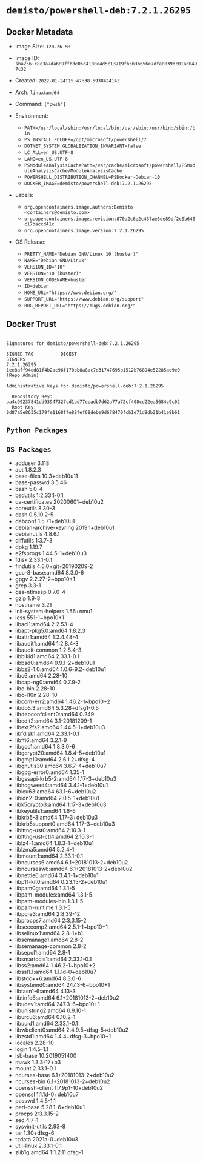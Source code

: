 # `demisto/powershell-deb:7.2.1.26295`
## Docker Metadata
- Image Size: `120.26 MB`
- Image ID: `sha256:c8c3a7da689ffbde05d4180e4d5c13719fb5b3b656e7dfa0839dc01ad0497c32`
- Created: `2022-01-24T15:47:38.593842414Z`
- Arch: `linux`/`amd64`
- Command: `["pwsh"]`
- Environment:
  - `PATH=/usr/local/sbin:/usr/local/bin:/usr/sbin:/usr/bin:/sbin:/bin`
  - `PS_INSTALL_FOLDER=/opt/microsoft/powershell/7`
  - `DOTNET_SYSTEM_GLOBALIZATION_INVARIANT=false`
  - `LC_ALL=en_US.UTF-8`
  - `LANG=en_US.UTF-8`
  - `PSModuleAnalysisCachePath=/var/cache/microsoft/powershell/PSModuleAnalysisCache/ModuleAnalysisCache`
  - `POWERSHELL_DISTRIBUTION_CHANNEL=PSDocker-Debian-10`
  - `DOCKER_IMAGE=demisto/powershell-deb:7.2.1.26295`
- Labels:
  - `org.opencontainers.image.authors:Demisto <containers@demisto.com>`
  - `org.opencontainers.image.revision:870a2c6e2c437ae6de89df2c0b646c17baccd41c`
  - `org.opencontainers.image.version:7.2.1.26295`

- OS Release:
  - `PRETTY_NAME="Debian GNU/Linux 10 (buster)"`
  - `NAME="Debian GNU/Linux"`
  - `VERSION_ID="10"`
  - `VERSION="10 (buster)"`
  - `VERSION_CODENAME=buster`
  - `ID=debian`
  - `HOME_URL="https://www.debian.org/"`
  - `SUPPORT_URL="https://www.debian.org/support"`
  - `BUG_REPORT_URL="https://bugs.debian.org/"`

## Docker Trust
```

Signatures for demisto/powershell-deb:7.2.1.26295

SIGNED TAG          DIGEST                                                             SIGNERS
7.2.1.26295         1ee8aff94ed81f4b2ac96f170bb8a8ac7d31747695b1512b76894e52285ae9e0   (Repo Admin)

Administrative keys for demisto/powershell-deb:7.2.1.26295

  Repository Key:	aa4c99237841dd93947327cd1bd77eeadb7d62a77a72cf408cd22ea5684c9c02
  Root Key:	9d87a5e8635c179fe1168ffe88fef68debe9d678470fcb1e71d8db21b41e8b61

```

## `Python Packages`


## `OS Packages`

* adduser	3.118
* apt	1.8.2.3
* base-files	10.3+deb10u11
* base-passwd	3.5.46
* bash	5.0-4
* bsdutils	1:2.33.1-0.1
* ca-certificates	20200601~deb10u2
* coreutils	8.30-3
* dash	0.5.10.2-5
* debconf	1.5.71+deb10u1
* debian-archive-keyring	2019.1+deb10u1
* debianutils	4.8.6.1
* diffutils	1:3.7-3
* dpkg	1.19.7
* e2fsprogs	1.44.5-1+deb10u3
* fdisk	2.33.1-0.1
* findutils	4.6.0+git+20190209-2
* gcc-8-base:amd64	8.3.0-6
* gpgv	2.2.27-2~bpo10+1
* grep	3.3-1
* gss-ntlmssp	0.7.0-4
* gzip	1.9-3
* hostname	3.21
* init-system-helpers	1.56+nmu1
* less	551-1~bpo10+1
* libacl1:amd64	2.2.53-4
* libapt-pkg5.0:amd64	1.8.2.3
* libattr1:amd64	1:2.4.48-4
* libaudit1:amd64	1:2.8.4-3
* libaudit-common	1:2.8.4-3
* libblkid1:amd64	2.33.1-0.1
* libbsd0:amd64	0.9.1-2+deb10u1
* libbz2-1.0:amd64	1.0.6-9.2~deb10u1
* libc6:amd64	2.28-10
* libcap-ng0:amd64	0.7.9-2
* libc-bin	2.28-10
* libc-l10n	2.28-10
* libcom-err2:amd64	1.46.2-1~bpo10+2
* libdb5.3:amd64	5.3.28+dfsg1-0.5
* libdebconfclient0:amd64	0.249
* libedit2:amd64	3.1-20181209-1
* libext2fs2:amd64	1.44.5-1+deb10u3
* libfdisk1:amd64	2.33.1-0.1
* libffi6:amd64	3.2.1-9
* libgcc1:amd64	1:8.3.0-6
* libgcrypt20:amd64	1.8.4-5+deb10u1
* libgmp10:amd64	2:6.1.2+dfsg-4
* libgnutls30:amd64	3.6.7-4+deb10u7
* libgpg-error0:amd64	1.35-1
* libgssapi-krb5-2:amd64	1.17-3+deb10u3
* libhogweed4:amd64	3.4.1-1+deb10u1
* libicu63:amd64	63.1-6+deb10u2
* libidn2-0:amd64	2.0.5-1+deb10u1
* libk5crypto3:amd64	1.17-3+deb10u3
* libkeyutils1:amd64	1.6-6
* libkrb5-3:amd64	1.17-3+deb10u3
* libkrb5support0:amd64	1.17-3+deb10u3
* liblttng-ust0:amd64	2.10.3-1
* liblttng-ust-ctl4:amd64	2.10.3-1
* liblz4-1:amd64	1.8.3-1+deb10u1
* liblzma5:amd64	5.2.4-1
* libmount1:amd64	2.33.1-0.1
* libncurses6:amd64	6.1+20181013-2+deb10u2
* libncursesw6:amd64	6.1+20181013-2+deb10u2
* libnettle6:amd64	3.4.1-1+deb10u1
* libp11-kit0:amd64	0.23.15-2+deb10u1
* libpam0g:amd64	1.3.1-5
* libpam-modules:amd64	1.3.1-5
* libpam-modules-bin	1.3.1-5
* libpam-runtime	1.3.1-5
* libpcre3:amd64	2:8.39-12
* libprocps7:amd64	2:3.3.15-2
* libseccomp2:amd64	2.5.1-1~bpo10+1
* libselinux1:amd64	2.8-1+b1
* libsemanage1:amd64	2.8-2
* libsemanage-common	2.8-2
* libsepol1:amd64	2.8-1
* libsmartcols1:amd64	2.33.1-0.1
* libss2:amd64	1.46.2-1~bpo10+2
* libssl1.1:amd64	1.1.1d-0+deb10u7
* libstdc++6:amd64	8.3.0-6
* libsystemd0:amd64	247.3-6~bpo10+1
* libtasn1-6:amd64	4.13-3
* libtinfo6:amd64	6.1+20181013-2+deb10u2
* libudev1:amd64	247.3-6~bpo10+1
* libunistring2:amd64	0.9.10-1
* liburcu6:amd64	0.10.2-1
* libuuid1:amd64	2.33.1-0.1
* libwbclient0:amd64	2:4.9.5+dfsg-5+deb10u2
* libzstd1:amd64	1.4.4+dfsg-3~bpo10+1
* locales	2.28-10
* login	1:4.5-1.1
* lsb-base	10.2019051400
* mawk	1.3.3-17+b3
* mount	2.33.1-0.1
* ncurses-base	6.1+20181013-2+deb10u2
* ncurses-bin	6.1+20181013-2+deb10u2
* openssh-client	1:7.9p1-10+deb10u2
* openssl	1.1.1d-0+deb10u7
* passwd	1:4.5-1.1
* perl-base	5.28.1-6+deb10u1
* procps	2:3.3.15-2
* sed	4.7-1
* sysvinit-utils	2.93-8
* tar	1.30+dfsg-6
* tzdata	2021a-0+deb10u3
* util-linux	2.33.1-0.1
* zlib1g:amd64	1:1.2.11.dfsg-1
